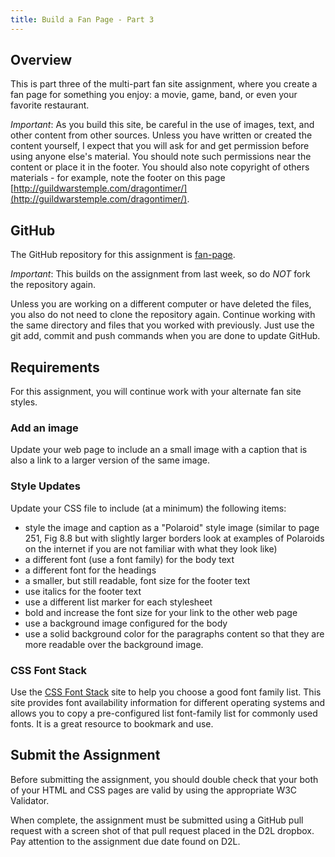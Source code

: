 ```yaml
---
title: Build a Fan Page - Part 3
---
```


## Overview
This is part three of the multi-part fan site assignment, where you create a fan page for something you enjoy: a movie, game, band, or even your favorite restaurant.  

*Important*: As you build this site, be careful in the use of images, text, and other content from other sources. Unless you have written or created the content yourself, I expect that you will ask for and get permission before using anyone else's material. You should note such permissions near the content or place it in the footer. You should also note copyright of others materials - for example, note the footer on this page [http://guildwarstemple.com/dragontimer/](http://guildwarstemple.com/dragontimer/).

## GitHub
The GitHub repository for this assignment is [fan-page](https://github.com/htc-ccis1301/fan-page).

*Important*: This builds on the assignment from last week, so do *NOT* fork the repository again.

Unless you are working on a different computer or have deleted the files, you also do not need to clone the repository again. Continue working with the same directory and files that you worked with previously. Just use the git add, commit and push commands when you are done to update GitHub.

## Requirements
For this assignment, you will continue work with your alternate fan site styles.  

### Add an image
Update your web page to include an a small image with a caption that is also a link to a larger version of the same image.

### Style Updates
Update your CSS file to include (at a minimum) the following items:

- style the image and caption as a "Polaroid" style image (similar to page 251, Fig 8.8 but with slightly larger borders look at examples of Polaroids on the internet if you are not familiar with what they look like)
- a different font (use a font family) for the body text
- a different font for the headings
- a smaller, but still readable, font size for the footer text
- use italics for the footer text
- use a different list marker for each stylesheet
- bold and increase the font size for your link to the other web page
- use a background image configured for the body
- use a solid background color for the paragraphs content so that they are more readable over the background image.

### CSS Font Stack
Use the [CSS Font Stack](http://www.cssfontstack.com/) site to help you choose a good font family list. This site provides font availability information for different operating systems and allows you to copy a pre-configured list font-family list for commonly used fonts. It is a great resource to bookmark and use.


## Submit the Assignment
Before submitting the assignment, you should double check that your both of your HTML and CSS pages are valid by using the appropriate W3C Validator.  

When complete, the assignment must be submitted using a GitHub pull request with a screen shot of that pull request placed in the D2L dropbox.  Pay attention to the assignment due date found on D2L.
